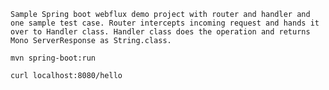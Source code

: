 ``Sample Spring boot webflux demo project with router and handler and one sample test case.
  Router intercepts incoming request and hands it over to Handler class. Handler class does the operation and returns Mono ServerResponse as String.class. 
``


`
mvn spring-boot:run
`

`
curl localhost:8080/hello
`

